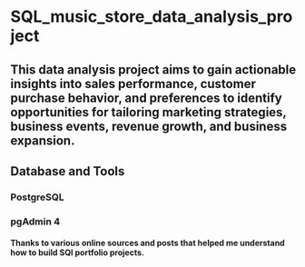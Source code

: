 #  SQL_music_store_data_analysis_project

## This data analysis project aims to gain actionable insights into sales performance, customer purchase behavior, and preferences to identify opportunities for tailoring marketing strategies, business events, revenue growth, and business expansion. 

## Database and Tools

### PostgreSQL
### pgAdmin 4

#### Thanks to various online sources and posts that helped me understand how to build SQl portfolio projects.


